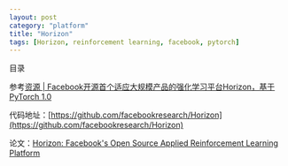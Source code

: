```yaml
---
layout: post
category: "platform"
title: "Horizon"
tags: [Horizon, reinforcement learning, facebook, pytorch]
---
```


目录

<!-- TOC -->


<!-- /TOC -->


参考[资源 \| Facebook开源首个适应大规模产品的强化学习平台Horizon，基于PyTorch 1.0](https://mp.weixin.qq.com/s/cDfuasM7CzQxIefjFNNt6Q)

代码地址：[https://github.com/facebookresearch/Horizon](https://github.com/facebookresearch/Horizon)

论文：[Horizon: Facebook's Open Source Applied Reinforcement Learning Platform](https://arxiv.org/abs/1811.00260)

